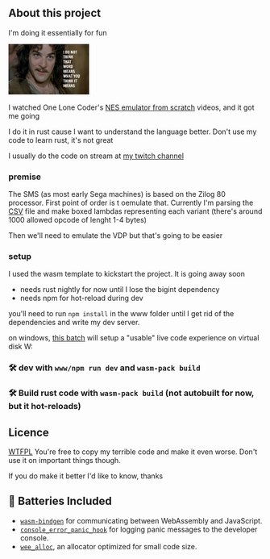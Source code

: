 ## About this project

I'm doing it essentially for fun

<img src="res/inigo.jpg" alt="FUN" title="FUN" height="100" /> 

I watched One Lone Coder's [NES emulator from scratch](https://www.youtube.com/watch?v=nViZg02IMQo&list=PLrOv9FMX8xJHqMvSGB_9G9nZZ_4IgteYf) videos, and it got me going

I do it in rust cause I want to understand the language better. Don't use my code to learn rust, it's not great

I usually do the code on stream at [my twitch channel](https://www.twitch.tv/resistcorp)

### premise
The SMS (as most early Sega machines) is based on the Zilog 80 processor. First point of order is t oemulate that.
Currently I'm parsing the [CSV](src/instructions.csv) file and make boxed lambdas representing each variant (there's around 1000 allowed opcode of lenght 1-4 bytes)

Then we'll need to emulate the VDP but that's going to be easier

### setup 
I used the wasm template to kickstart the project. It is going away soon

[tutorials]: https://rustwasm.github.io/docs/wasm-pack/tutorials/index.html
[template-docs]: https://rustwasm.github.io/docs/wasm-pack/tutorials/npm-browser-packages/index.html

- needs rust nightly for now until I lose the bigint dependency
- needs npm for hot-reload during dev

you'll need to run `npm install` in the www folder until I get rid of the dependencies and write my dev server.

on windows, [this batch](start_emulator_dev.bat) will setup a "usable" live code experience on virtual disk W:

### 🛠️ dev with `www/npm run dev` and `wasm-pack build`
### 🛠️ Build rust code with `wasm-pack build` (not autobuilt for now, but it hot-reloads)


## Licence
[WTFPL](http://www.wtfpl.net/) You're free to copy my terrible code and make it even worse. Don't use it on important things though.

If you do make it better I'd like to know, thanks

## 🔋 Batteries Included

* [`wasm-bindgen`](https://github.com/rustwasm/wasm-bindgen) for communicating
  between WebAssembly and JavaScript.
* [`console_error_panic_hook`](https://github.com/rustwasm/console_error_panic_hook)
  for logging panic messages to the developer console.
* [`wee_alloc`](https://github.com/rustwasm/wee_alloc), an allocator optimized
  for small code size.
